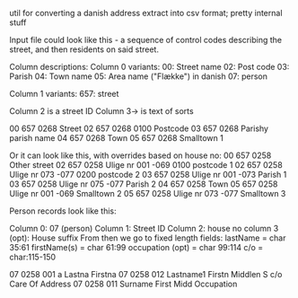 util for converting a danish address extract into csv format; pretty internal stuff

Input file could look like this - a sequence of control codes describing the street, and then residents on said street.

Column descriptions:
Column 0 variants:
    00: Street name
    02: Post code
    03: Parish
    04: Town name
    05: Area name ("Flække") in danish
    07: person

Column 1 variants:
    657: street

Column 2 is a street ID
Column 3-> is text of sorts

00 657 0268 Street
02 657 0268 0100  Postcode
03 657 0268 Parishy parish name
04 657 0268 Town
05 657 0268 Smalltown 1

Or it can look like this, with overrides based on house no:
00 657 0258 Other street
02 657 0258 Ulige nr 001 -069  0100 postcode 1
02 657 0258 Ulige nr 073 -077  0200 postcode 2
03 657 0258 Ulige nr 001 -073  Parish 1
03 657 0258 Ulige nr 075 -077  Parish 2
04 657 0258 Town
05 657 0258 Ulige nr 001 -069  Smalltown 2
05 657 0258 Ulige nr 073 -077  Smalltown 3


Person records look like this:

Column 0: 07 (person)
Column 1: Street ID
Column 2: house no
column 3 (opt): House suffix
From then we go to fixed length fields:
lastName = char 35:61
firstName(s) = char 61:99
occupation (opt) = char 99:114
c/o = char:115-150

07 0258 001 a                      Lastna                    Firstna
07 0258 012                        Lastname1                 Firstn          Middlen    S                         c/o Care Of Address
07 0258 011                        Surname                   First           Midd                  Occupation
